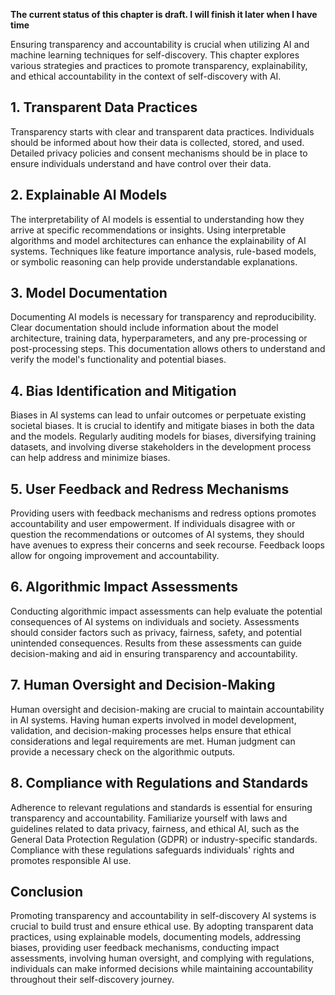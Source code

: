 **The current status of this chapter is draft. I will finish it later when I have time**

Ensuring transparency and accountability is crucial when utilizing AI and machine learning techniques for self-discovery. This chapter explores various strategies and practices to promote transparency, explainability, and ethical accountability in the context of self-discovery with AI.

**1. Transparent Data Practices**
---------------------------------

Transparency starts with clear and transparent data practices. Individuals should be informed about how their data is collected, stored, and used. Detailed privacy policies and consent mechanisms should be in place to ensure individuals understand and have control over their data.

**2. Explainable AI Models**
----------------------------

The interpretability of AI models is essential to understanding how they arrive at specific recommendations or insights. Using interpretable algorithms and model architectures can enhance the explainability of AI systems. Techniques like feature importance analysis, rule-based models, or symbolic reasoning can help provide understandable explanations.

**3. Model Documentation**
--------------------------

Documenting AI models is necessary for transparency and reproducibility. Clear documentation should include information about the model architecture, training data, hyperparameters, and any pre-processing or post-processing steps. This documentation allows others to understand and verify the model's functionality and potential biases.

**4. Bias Identification and Mitigation**
-----------------------------------------

Biases in AI systems can lead to unfair outcomes or perpetuate existing societal biases. It is crucial to identify and mitigate biases in both the data and the models. Regularly auditing models for biases, diversifying training datasets, and involving diverse stakeholders in the development process can help address and minimize biases.

**5. User Feedback and Redress Mechanisms**
-------------------------------------------

Providing users with feedback mechanisms and redress options promotes accountability and user empowerment. If individuals disagree with or question the recommendations or outcomes of AI systems, they should have avenues to express their concerns and seek recourse. Feedback loops allow for ongoing improvement and accountability.

**6. Algorithmic Impact Assessments**
-------------------------------------

Conducting algorithmic impact assessments can help evaluate the potential consequences of AI systems on individuals and society. Assessments should consider factors such as privacy, fairness, safety, and potential unintended consequences. Results from these assessments can guide decision-making and aid in ensuring transparency and accountability.

**7. Human Oversight and Decision-Making**
------------------------------------------

Human oversight and decision-making are crucial to maintain accountability in AI systems. Having human experts involved in model development, validation, and decision-making processes helps ensure that ethical considerations and legal requirements are met. Human judgment can provide a necessary check on the algorithmic outputs.

**8. Compliance with Regulations and Standards**
------------------------------------------------

Adherence to relevant regulations and standards is essential for ensuring transparency and accountability. Familiarize yourself with laws and guidelines related to data privacy, fairness, and ethical AI, such as the General Data Protection Regulation (GDPR) or industry-specific standards. Compliance with these regulations safeguards individuals' rights and promotes responsible AI use.

**Conclusion**
--------------

Promoting transparency and accountability in self-discovery AI systems is crucial to build trust and ensure ethical use. By adopting transparent data practices, using explainable models, documenting models, addressing biases, providing user feedback mechanisms, conducting impact assessments, involving human oversight, and complying with regulations, individuals can make informed decisions while maintaining accountability throughout their self-discovery journey.
